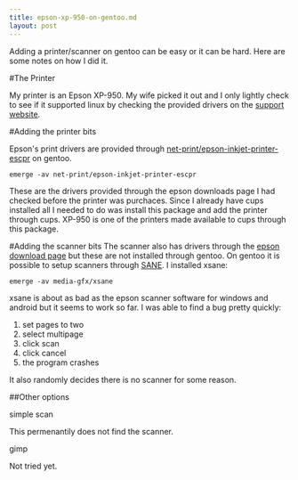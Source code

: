 ```yaml
---
title: epson-xp-950-on-gentoo.md
layout: post
---
```


Adding a printer/scanner on gentoo can be easy or it can be hard. Here are some notes on how I did it.

#The Printer

My printer is an Epson XP-950. My wife picked it out and I only lightly check to see if it supported linux by checking the provided drivers on the [support website](http://download.ebz.epson.net/dsc/search/01/search/?OSC=LX).

#Adding the printer bits

Epson's print drivers are provided through [net-print/epson-inkjet-printer-escpr](https://packages.gentoo.org/packages/net-print/epson-inkjet-printer-escpr) on gentoo.

    emerge -av net-print/epson-inkjet-printer-escpr

These are the drivers provided through the epson downloads page I had checked before the printer was purchaces. Since I already have cups installed all I needed to do was install this package and add the printer through cups. XP-950 is one of the printers made available to cups through this package.

#Adding the scanner bits
The scanner also has drivers through the [epson download page](http://download.ebz.epson.net/dsc/search/01/search/?OSC=LX) but these are not installed through gentoo. On gentoo it is possible to setup scanners through [SANE](https://wiki.gentoo.org/wiki/SANE). I installed xsane:

    emerge -av media-gfx/xsane

xsane is about as bad as the epson scanner software for windows and android but it seems to work so far. I was able to find a bug pretty quickly:

1. set pages to two
2. select multipage
3. click scan
4. click cancel
5. the program crashes

It also randomly decides there is no scanner for some reason.

##Other options

simple scan

This permenantily does not find the scanner.

gimp

Not tried yet.
